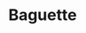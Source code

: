 ---
layout: recette
categories: [recettes]
hidden: true
lang: fr
sitemap: false
title: Baguette
type: boulangerie
recettes:
  Classique:
    ingredients: 
      - nom: farine T55
        qte: 260
        unite: gr
        variable: true
      - nom: levure sèche
        qte: 2
        unite: gr
      - nom: eau
        qte: 195
        unite: gr
      - nom: sel
        qte: 5
        unite: gr
    etapes:
      - label: Préparation
        details:
          - label: Activer la levure sèche avec l'eau
            link: /cuisine/levure
          - Mélanger la farine avec le sel et le sucre
          - Ajouter le mélange eau-levure
          - Pétrir jusqu'à incorporation
          - label: Façonner
            link: /cuisine/faconnage-baguette
      - label: Cuisson
        emoji: 🔥
        details:
          - Allumer le four au maximum
          - Placer un verre d'eau bouillante dans le four
          - Laisser le four chauffer pendant 20 minutes
          - Vaporiser de l'eau sur les baguettes
          - Grigner
          - Saupoudrer de farine
          - Cuire les baguettes 15 minutes
          - Couvrir d'alumninium
          - Continuer la cuisson pour 10 minutes
          - Éteindre le four
          - Ouvrir partiellement la porte du four
          - Laisser ressuer 1 heure
---